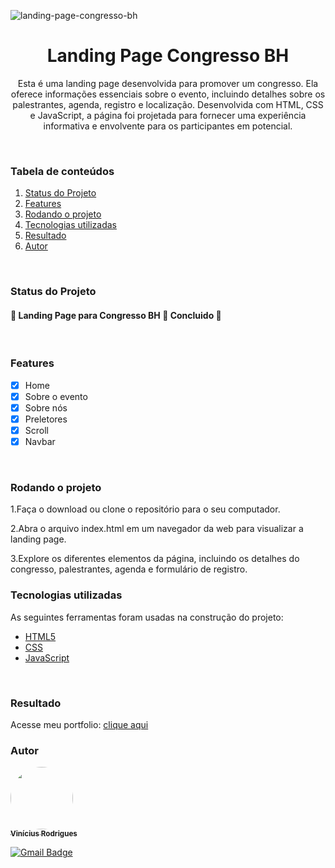![landing-page-congresso-bh](https://github.com/ViniciusRodrigues10/landing_page_congresso_bh/assets/76957963/026674ef-b970-4de4-bee4-2715381a357c)

<h1 align="center">Landing Page Congresso BH</h1>

<p align="center">Esta é uma landing page desenvolvida para promover um congresso. Ela oferece informações essenciais sobre o evento, incluindo detalhes sobre os palestrantes, agenda, registro e localização. Desenvolvida com HTML, CSS e JavaScript, a página foi projetada para fornecer uma experiência informativa e envolvente para os participantes em potencial.</p>
<br/>

### Tabela de conteúdos
1. [Status do Projeto](#status-do-projeto)
2. [Features](#features)
3. [Rodando o projeto](#rodando-o-projeto)
4. [Tecnologias utilizadas](#tecnologias-utilizadas)
5. [Resultado](#resultado)
6. [Autor](#autor)
<br/>

### Status do Projeto
<h4 align=""> 
	🚧  Landing Page para Congresso BH 🚀 Concluido  🚧
</h4>
<br/>

### Features
- [x] Home
- [x] Sobre o evento
- [x] Sobre nós 
- [x] Preletores
- [x] Scroll
- [x] Navbar
<br/>

### Rodando o projeto
1.Faça o download ou clone o repositório para o seu computador.

2.Abra o arquivo index.html em um navegador da web para visualizar a landing page.

3.Explore os diferentes elementos da página, incluindo os detalhes do congresso, palestrantes, agenda e formulário de registro.
<br/>

### Tecnologias utilizadas
As seguintes ferramentas foram usadas na construção do projeto:
- [HTML5](https://ebaconline.com.br/blog/o-que-e-html5-seo)
- [CSS](https://developer.mozilla.org/pt-BR/docs/Web/CSS)
- [JavaScript](https://developer.mozilla.org/pt-BR/docs/Learn/JavaScript/First_steps/What_is_JavaScript)
<br/>

### Resultado
Acesse meu portfolio: [clique aqui](https://darling-klepon-4573e1.netlify.app/)
<br/>

### Autor
<a href="https://www.linkedin.com/in/viniciusgonzagacavalcante/">
	<!-- <img src="https://avatars.githubusercontent.com/u/76957963?v=4" style="border-radius: 50%;" width="100px;" alt=""/> -->
	<img src="https://github.com/ViniciusRodrigues10/real-time-polls/assets/76957963/150fca30-7a34-46a6-826e-74b812fc4329" style="border-radius: 50%;" width="100px;" alt=""/>
<br />
	
<a href="https://www.linkedin.com/in/viniciusgonzagacavalcante/" title="vinicius-linkedin">
  <sub><b>Vinícius Rodrigues</b></sub>
</a>

[![Gmail Badge](https://img.shields.io/badge/-vinicius.gonzaga-c14438?style=flat-square&logo=Gmail&logoColor=white&link=mailto:tgmarinho@gmail.com)](mailto:vinicius.gonzaga@academico.ifpb.edu.br)
